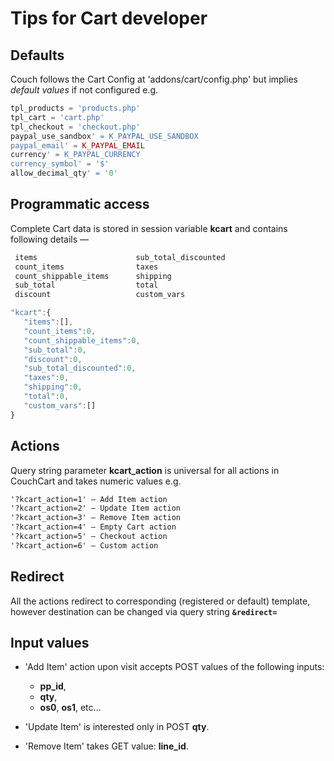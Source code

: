 # Tips for Cart developer

## Defaults

Couch follows the Cart Config at 'addons/cart/config.php' but implies *default values* if not configured e.g.

```php
tpl_products = 'products.php'
tpl_cart = 'cart.php'
tpl_checkout = 'checkout.php'
paypal_use_sandbox' = K_PAYPAL_USE_SANDBOX
paypal_email' = K_PAYPAL_EMAIL
currency' = K_PAYPAL_CURRENCY
currency_symbol' = '$'
allow_decimal_qty' = '0'
```

## Programmatic access

Complete Cart data is stored in session variable **kcart** and contains following details —

```txt
 items                      sub_total_discounted
 count_items                taxes
 count_shippable_items      shipping
 sub_total                  total
 discount                   custom_vars
```

```js
"kcart":{
   "items":[],
   "count_items":0,
   "count_shippable_items":0,
   "sub_total":0,
   "discount":0,
   "sub_total_discounted":0,
   "taxes":0,
   "shipping":0,
   "total":0,
   "custom_vars":[]
}
```


## Actions

Query string parameter **kcart_action** is universal for all actions in CouchCart and takes numeric values e.g.

```html
'?kcart_action=1' — Add Item action
'?kcart_action=2' — Update Item action
'?kcart_action=3' — Remove Item action
'?kcart_action=4' — Empty Cart action
'?kcart_action=5' — Checkout action
'?kcart_action=6' — Custom action
```

## Redirect

All the actions redirect to corresponding (registered or default) template, however destination can be changed via query string **`&redirect=`**

## Input values

* 'Add Item' action upon visit accepts POST values of the following inputs:
   - **pp_id**,
   - **qty**,
   - **os0**, **os1**, etc&hellip;

* 'Update Item' is interested only in POST **qty**.
* 'Remove Item' takes GET value: **line_id**.
